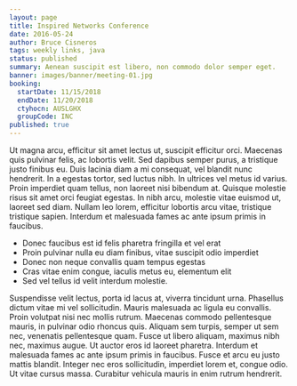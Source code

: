 ```yaml
---
layout: page
title: Inspired Networks Conference
date: 2016-05-24
author: Bruce Cisneros
tags: weekly links, java
status: published
summary: Aenean suscipit est libero, non commodo dolor semper eget.
banner: images/banner/meeting-01.jpg
booking:
  startDate: 11/15/2018
  endDate: 11/20/2018
  ctyhocn: AUSLGHX
  groupCode: INC
published: true
---
```

Ut magna arcu, efficitur sit amet lectus ut, suscipit efficitur orci. Maecenas quis pulvinar felis, ac lobortis velit. Sed dapibus semper purus, a tristique justo finibus eu. Duis lacinia diam a mi consequat, vel blandit nunc hendrerit. In a egestas tortor, sed luctus nibh. In ultrices vel metus id varius. Proin imperdiet quam tellus, non laoreet nisi bibendum at. Quisque molestie risus sit amet orci feugiat egestas. In nibh arcu, molestie vitae euismod ut, laoreet sed diam. Nullam leo lorem, efficitur lobortis arcu vitae, tristique tristique sapien. Interdum et malesuada fames ac ante ipsum primis in faucibus.

* Donec faucibus est id felis pharetra fringilla et vel erat
* Proin pulvinar nulla eu diam finibus, vitae suscipit odio imperdiet
* Donec non neque convallis quam tempus egestas
* Cras vitae enim congue, iaculis metus eu, elementum elit
* Sed vel tellus id velit interdum molestie.

Suspendisse velit lectus, porta id lacus at, viverra tincidunt urna. Phasellus dictum vitae mi vel sollicitudin. Mauris malesuada ac ligula eu convallis. Proin volutpat nisi nec mollis rutrum. Maecenas commodo pellentesque mauris, in pulvinar odio rhoncus quis. Aliquam sem turpis, semper ut sem nec, venenatis pellentesque quam. Fusce ut libero aliquam, maximus nibh nec, maximus augue. Ut auctor eros id laoreet pharetra. Interdum et malesuada fames ac ante ipsum primis in faucibus. Fusce et arcu eu justo mattis blandit. Integer nec eros sollicitudin, imperdiet lorem et, congue odio. Ut vitae cursus massa. Curabitur vehicula mauris in enim rutrum hendrerit.
